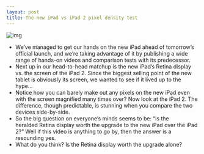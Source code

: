 ```yaml
---
layout: post
title: The new iPad vs iPad 2 pixel density test
---
```

![img](http://media.idownloadblog.com/wp-content/uploads/2012/03/retina-display-vs-ipad-2-display.jpg)
* We’ve managed to get our hands on the new iPad ahead of tomorrow’s official launch, and we’re taking advantage of it by publishing a wide range of hands-on videos and comparison tests with its predecessor.
* Next up in our head-to-head matchup is the new iPad’s Retina display vs. the screen of the iPad 2. Since the biggest selling point of the new tablet is obviously its screen, we wanted to see if it lived up to the hype…
* Notice how you can barely make out any pixels on the new iPad even with the screen magnified many times over? Now look at the iPad 2. The difference, though predictable, is stunning when you compare the two devices side-by-side.
* So the big question on everyone’s minds seems to be: “is the heralded Retina display worth the upgrade to the new iPad over the iPad 2?” Well if this video is anything to go by, then the answer is a resounding yes.
* What do you think? Is the Retina display worth the upgrade alone?

